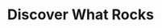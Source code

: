 ---
title: Discover What Rocks
description: >
    A Meteor app where friends can vote on where they
    want to eat.
image: images/project-discover-what-rocks.png
github_link: https://github.com/idmontie/Discover-What-Rocks
language_tags:
    - javascript
    - mongo
framework_tags:
    - ionic
    - meteor
    - google maps
---